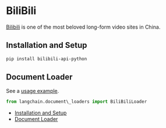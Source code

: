 # BiliBili

[Bilibili](https://www.bilibili.tv/) is one of the most beloved long-form video sites in China.

## Installation and Setup[​](#installation-and-setup "Direct link to Installation and Setup")

```bash
pip install bilibili-api-python  

```

## Document Loader[​](#document-loader "Direct link to Document Loader")

See a [usage example](/docs/integrations/document_loaders/bilibili).

```python
from langchain.document\_loaders import BiliBiliLoader  

```

- [Installation and Setup](#installation-and-setup)
- [Document Loader](#document-loader)
